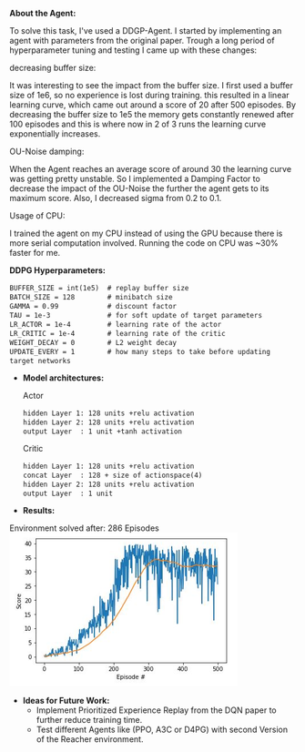 
**About the Agent:**

To solve this task, I've used a DDGP-Agent. I started by implementing an agent with parameters from the original paper. Trough a long period of hyperparameter tuning and testing I came up with these changes:

decreasing buffer size:

It was interesting to see the impact from the buffer size. I first used a buffer size of 1e6, so no experience is lost during training. this resulted in a linear learning curve, which came out around a score of 20 after 500 episodes. By decreasing the buffer size to 1e5 the memory gets constantly renewed after 100 episodes and this is where now in 2 of 3 runs the learning curve exponentially increases.

OU-Noise damping:

When the Agent reaches an average score of around 30 the learning curve was getting pretty unstable. So I implemented a Damping Factor to decrease the impact of the OU-Noise the further the agent gets to its maximum score. Also, I decreased sigma from 0.2 to 0.1.

Usage of CPU:

I trained the agent on my CPU instead of using the GPU because there is more serial computation involved. Running the code on CPU was ~30% faster for me.


**DDPG Hyperparameters:**

    BUFFER_SIZE = int(1e5)  # replay buffer size
    BATCH_SIZE = 128        # minibatch size
    GAMMA = 0.99            # discount factor
    TAU = 1e-3              # for soft update of target parameters
    LR_ACTOR = 1e-4         # learning rate of the actor
    LR_CRITIC = 1e-4        # learning rate of the critic
    WEIGHT_DECAY = 0        # L2 weight decay
    UPDATE_EVERY = 1        # how many steps to take before updating target networks

* **Model architectures:**

  Actor
  
      hidden Layer 1: 128 units +relu activation
      hidden Layer 2: 128 units +relu activation
      output Layer  : 1 unit +tanh activation
  
  Critic
  
      hidden Layer 1: 128 units +relu activation
      concat Layer  : 128 + size of actionspace(4)
      hidden Layer 2: 128 units +relu activation
      output Layer  : 1 unit
  
* **Results:**

Environment solved after: 286 Episodes
![](/pictures/CC_training_500epsisodes.JPG)

* **Ideas for Future Work:**
    * Implement Prioritized Experience Replay from the DQN paper to further reduce training time.
    * Test different Agents like (PPO, A3C or D4PG) with second Version of the Reacher environment.

